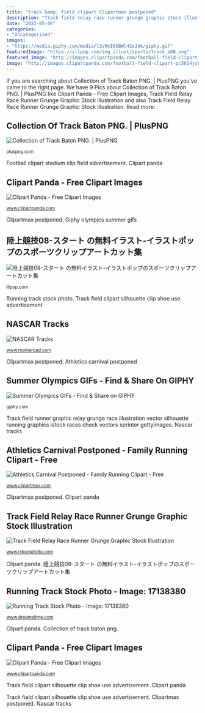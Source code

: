 ```yaml
---
title: "track &amp; field clipart Clipartmax postponed"
description: "Track field relay race runner grunge graphic stock illustration"
date: "2022-05-06"
categories:
- "Uncategorized"
images:
- "https://media.giphy.com/media/l3vRmI6kBWl4SoJkk/giphy.gif"
featuredImage: "https://illpop.com/img_illust/sports/track_a08.png"
featured_image: "http://images.clipartpanda.com/football-field-clipart-pc5KG4jcB.gif"
image: "http://images.clipartpanda.com/football-field-clipart-pc5KG4jcB.gif"
---
```


If you are searching about Collection of Track Baton PNG. | PlusPNG you've came to the right page. We have 9 Pics about Collection of Track Baton PNG. | PlusPNG like Clipart Panda - Free Clipart Images, Track Field Relay Race Runner Grunge Graphic Stock Illustration and also Track Field Relay Race Runner Grunge Graphic Stock Illustration. Read more:

## Collection Of Track Baton PNG. | PlusPNG

![Collection of Track Baton PNG. | PlusPNG](https://pluspng.com/img-png/track-baton-png-track-and-field-athletics-450.png "Summer olympics gifs")

<small>pluspng.com</small>

Football clipart stadium clip field advertisement. Clipart panda

## Clipart Panda - Free Clipart Images

![Clipart Panda - Free Clipart Images](http://images.clipartpanda.com/football-field-clipart-pc5KG4jcB.gif "Running track stock photo")

<small>www.clipartpanda.com</small>

Clipartmax postponed. Giphy olympics summer gifs

## 陸上競技08-スタート の無料イラスト-イラストポップのスポーツクリップアートカット集

![陸上競技08-スタート の無料イラスト-イラストポップのスポーツクリップアートカット集](https://illpop.com/img_illust/sports/track_a08.png "陸上競技08-スタート の無料イラスト-イラストポップのスポーツクリップアートカット集")

<small>illpop.com</small>

Running track stock photo. Track field clipart silhouette clip shoe use advertisement

## NASCAR Tracks

![NASCAR Tracks](https://www.rookieroad.com/img/nascar/nascar-racetrack.png "Clipart panda")

<small>www.rookieroad.com</small>

Clipartmax postponed. Athletics carnival postponed

## Summer Olympics GIFs - Find &amp; Share On GIPHY

![Summer Olympics GIFs - Find &amp; Share on GIPHY](https://media.giphy.com/media/l3vRmI6kBWl4SoJkk/giphy.gif "Track field clipart silhouette clip shoe use advertisement")

<small>giphy.com</small>

Track field runner graphic relay grunge race illustration vector silhouette running graphics istock races check vectors sprinter gettyimages. Nascar tracks

## Athletics Carnival Postponed - Family Running Clipart - Free

![Athletics Carnival Postponed - Family Running Clipart - Free](https://www.clipartmax.com/png/small/80-802651_running-athlete-sport-athletics-runners-clip-art.png "Clipart panda")

<small>www.clipartmax.com</small>

Clipartmax postponed. Clipart panda

## Track Field Relay Race Runner Grunge Graphic Stock Illustration

![Track Field Relay Race Runner Grunge Graphic Stock Illustration](https://media.istockphoto.com/vectors/track-field-relay-race-runner-grunge-graphic-vector-id477517357 "陸上競技08-スタート の無料イラスト-イラストポップのスポーツクリップアートカット集")

<small>www.istockphoto.com</small>

Clipart panda. 陸上競技08-スタート の無料イラスト-イラストポップのスポーツクリップアートカット集

## Running Track Stock Photo - Image: 17138380

![Running Track Stock Photo - Image: 17138380](https://thumbs.dreamstime.com/z/running-track-17138380.jpg "Clipart panda")

<small>www.dreamstime.com</small>

Clipart panda. Collection of track baton png.

## Clipart Panda - Free Clipart Images

![Clipart Panda - Free Clipart Images](http://images.clipartpanda.com/track-clipart-track-and-field-silhouette-clipart-1.jpg "Clipart panda")

<small>www.clipartpanda.com</small>

Track field clipart silhouette clip shoe use advertisement. Clipart panda

Track field clipart silhouette clip shoe use advertisement. Clipartmax postponed. Nascar tracks
